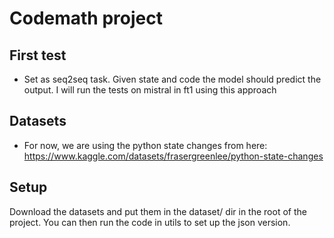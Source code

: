 # Codemath project

## First test

-   Set as seq2seq task. Given state and code the model should predict the output. I will run the tests on mistral in ft1 using this approach

## Datasets

-   For now, we are using the python state changes from here: https://www.kaggle.com/datasets/frasergreenlee/python-state-changes

## Setup

Download the datasets and put them in the dataset/ dir in the root of the project. You can then run the code in utils to set up the json version.
